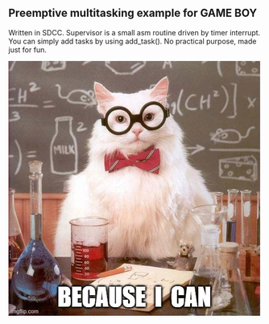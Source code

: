 Preemptive multitasking example for GAME BOY
--------------------------------------------

Written in SDCC. Supervisor is a small asm routine driven by timer interrupt. 
You can simply add tasks by using add_task(). No practical purpose, made just 
for fun.

![because i can](/logo.png)